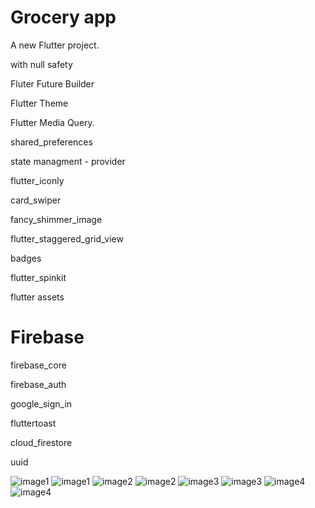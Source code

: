 # Grocery app

A new Flutter project.

with null safety 

Fluter Future Builder 

Flutter Theme 

Flutter Media Query.

shared_preferences

state managment - provider

flutter_iconly

card_swiper

fancy_shimmer_image

flutter_staggered_grid_view

badges

flutter_spinkit

flutter assets

# Firebase

firebase_core

firebase_auth

google_sign_in

fluttertoast

cloud_firestore

uuid

![image1](https://user-images.githubusercontent.com/75587814/197356933-d347d109-211e-4ed8-a3d8-28968b52dbb8.jpeg)
![image1](https://user-images.githubusercontent.com/75587814/197356936-e04cd385-13b6-471e-9c8e-70924f1c98c1.jpeg)
![image2](https://user-images.githubusercontent.com/75587814/197356938-4bfbbe77-d5bd-45e0-9dea-e98a069451a2.jpeg)
![image2](https://user-images.githubusercontent.com/75587814/197356940-85fc79fd-06ae-45a1-adb4-8da4536efacf.jpeg)
![image3](https://user-images.githubusercontent.com/75587814/197356942-0f710c17-ee7a-4b5c-a5e2-d699bec436b3.jpeg)
![image3](https://user-images.githubusercontent.com/75587814/197356943-ee53010f-bab4-4a55-8eed-3d37c8256146.jpeg)
![image4](https://user-images.githubusercontent.com/75587814/197356944-99a9186f-40b4-4343-8872-e6e18edefc0a.jpeg)
![image4](https://user-images.githubusercontent.com/75587814/197356946-688b2b70-e2d4-4e19-96ba-6c16d327707d.jpeg)
